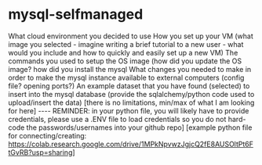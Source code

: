# mysql-selfmanaged

What cloud environment you decided to use
How you set up your VM (what image you selected - imagine writing a brief tutorial to a new user - what would you include and how to quickly and easily set up a new VM) 
The commands you used to setup the OS image (how did you update the OS image? how did you install the mysql 
What changes you needed to make in order to make the mysql instance available to external computers (config file? opening ports?) 
An example dataset that you have found (selected) to insert into the mysql database (provide the sqlalchemy/python code used to upload/insert the data) [there is no limitations, min/max of what I am looking for here] ---- REMINDER: in your python file, you will likely have to provide credentials, please use a .ENV file to load credentials so you do not hard-code the passwords/usernames into your github repo] [example python file for connecting/creating: https://colab.research.google.com/drive/1MPkNpvwzJgjcQ2fE8AUSOltPt6FtGvRB?usp=sharing] 
